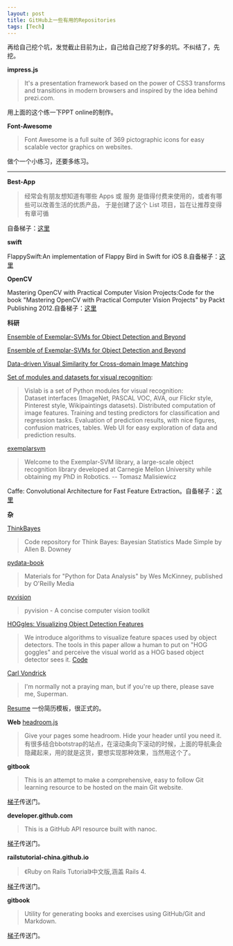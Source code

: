 ```yaml
---
layout: post
title: GitHub上一些有用的Repositories
tags: [Tech]
---
```


再给自己挖个坑，发觉截止目前为止，自己给自己挖了好多的坑。不纠结了，先挖。

**impress.js**

>It's a presentation framework based on the power of CSS3 transforms and transitions in modern browsers and inspired by the idea behind prezi.com.

用上面的这个练一下PPT online的制作。

**Font-Awesome**

>Font Awesome is a full suite of 369 pictographic icons for easy scalable vector graphics on websites.

做个一个小练习，还要多练习。

---
**Best-App**

>经常会有朋友想知道有哪些 Apps 或 服务 是值得付费来使用的，或者有哪些可以改善生活的优质产品， 于是创建了这个 List 项目，旨在让推荐变得有章可循

自备梯子：[这里](https://github.com/hzlzh/Best-App)

**swift**

FlappySwift:An implementation of Flappy Bird in Swift for iOS 8.自备梯子：[这里](https://github.com/fullstackio/FlappySwift)

**OpenCV**

Mastering OpenCV with Practical Computer Vision Projects:Code for the book "Mastering OpenCV with Practical Computer Vision Projects" by Packt Publishing 2012.自备梯子：[这里](https://github.com/MasteringOpenCV/code)

**科研**

[Ensemble of Exemplar-SVMs for Object Detection and Beyond](https://github.com/abhi2610/exemplarsvm)

[Ensemble of Exemplar-SVMs for Object Detection and Beyond](https://github.com/quantombone/exemplarsvm)

[Data-driven Visual Similarity for Cross-domain Image Matching](http://graphics.cs.cmu.edu/projects/crossDomainMatching/)

[Set of modules and datasets for visual recognition](https://github.com/sergeyk/vislab):
>Vislab is a set of Python modules for visual recognition:</br>
Dataset interfaces (ImageNet, PASCAL VOC, AVA, our Flickr style, Pinterest style, Wikipaintings datasets).
Distributed computation of image features.
Training and testing predictors for classification and regression tasks.
Evaluation of prediction results, with nice figures, confusion matrices, tables.
Web UI for easy exploration of data and prediction results.

[exemplarsvm](https://github.com/quantombone/exemplarsvm)
>Welcome to the Exemplar-SVM library, a large-scale object recognition library developed at Carnegie Mellon University while obtaining my PhD in Robotics. -- Tomasz Malisiewicz

Caffe: Convolutional Architecture for Fast Feature Extraction。自备梯子：[这里](https://github.com/willard-yuan/caffe)



**杂**

[ThinkBayes](https://github.com/AllenDowney/ThinkBayes)
>Code repository for Think Bayes: Bayesian Statistics Made Simple by Allen B. Downey

[pydata-book](https://github.com/pydata/pydata-book)
>Materials for "Python for Data Analysis" by Wes McKinney, published by O'Reilly Media

[pyvision](https://github.com/cvondrick/pyvision)
>pyvision - A concise computer vision toolkit

[HOGgles: Visualizing Object Detection Features](http://web.mit.edu/vondrick/ihog/)
>We introduce algorithms to visualize feature spaces used by object detectors. The tools in this paper allow a human to put on "HOG goggles" and perceive the visual world as a HOG based object detector sees it. [Code](https://github.com/CSAILVision/ihog)

[Carl Vondrick](http://web.mit.edu/vondrick/)
>I'm normally not a praying man, but if you're up there, please save me, Superman.

[Resume](http://greatghoul.github.io/resume/)
一份简历模板，很正式的。

**Web**
[headroom.js](https://github.com/WickyNilliams/headroom.js)
>Give your pages some headroom. Hide your header until you need it.
有很多结合bbotstrap的站点，在滚动条向下滚动的时候，上面的导航条会隐藏起来，用的就是这货，要想实现那种效果，当然用这个了。

**gitbook**
>This is an attempt to make a comprehensive, easy to follow Git learning resource to be hosted on the main Git website.

[梯子](https://github.com/schacon/gitbook)传送门。

**developer.github.com**
>This is a GitHub API resource built with nanoc.

[梯子](https://github.com/github/developer.github.com)传送门。

**railstutorial-china.github.io**
>《Ruby on Rails Tutorial》中文版,涵盖 Rails 4.

[梯子](https://github.com/railstutorial-china/railstutorial-china.github.io)传送门。

**gitbook**
>Utility for generating books and exercises using GitHub/Git and Markdown.

[梯子](https://github.com/GitbookIO/gitbook)传送门。
